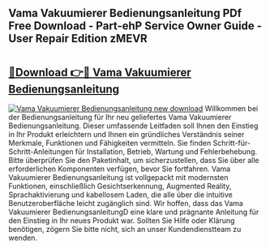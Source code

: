 ## Vama Vakuumierer Bedienungsanleitung PDf Free Download - Part-ehP Service Owner Guide - User Repair Edition zMEVR

# <h2><a href="http://df25x6.blite.top/?on=Vama+Vakuumierer+Bedienungsanleitung">🔗Download 👉🔴 Vama Vakuumierer Bedienungsanleitung</a></h2>

[![Vama Vakuumierer Bedienungsanleitung new download](https://i.imgur.com/lujVjoI.png)](http://df25x6.blite.top/?on=Vama+Vakuumierer+Bedienungsanleitung)
Willkommen bei der Bedienungsanleitung für Ihr neu geliefertes Vama Vakuumierer Bedienungsanleitung. Dieser umfassende Leitfaden soll Ihnen den Einstieg in Ihr Produkt erleichtern und Ihnen ein gründliches Verständnis seiner Merkmale, Funktionen und Fähigkeiten vermitteln. Sie finden Schritt-für-Schritt-Anleitungen für Installation, Betrieb, Wartung und Fehlerbehebung. Bitte überprüfen Sie den Paketinhalt, um sicherzustellen, dass Sie über alle erforderlichen Komponenten verfügen, bevor Sie fortfahren. Vama Vakuumierer Bedienungsanleitung ist vollgepackt mit modernsten Funktionen, einschließlich Gesichtserkennung, Augmented Reality, Sprachaktivierung und kabellosem Laden, die alle über die intuitive Benutzeroberfläche leicht zugänglich sind. Wir hoffen, dass das Vama Vakuumierer BedienungsanleitungD eine klare und prägnante Anleitung für den Einstieg in Ihr neues Produkt war. Sollten Sie Hilfe oder Klärung benötigen, zögern Sie bitte nicht, sich an unser Kundendienstteam zu wenden.
